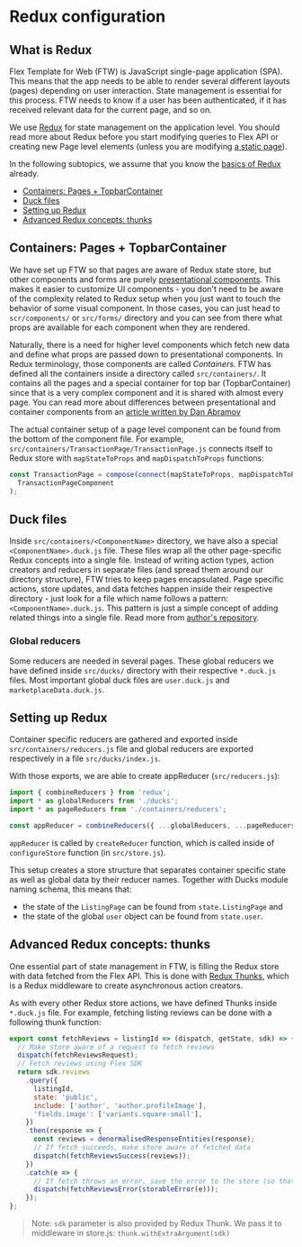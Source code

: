 # Redux configuration

## What is Redux

Flex Template for Web (FTW) is JavaScript single-page application (SPA). This means that the app
needs to be able to render several different layouts (pages) depending on user interaction. State
management is essential for this process. FTW needs to know if a user has been authenticated, if it
has received relevant data for the current page, and so on.

We use [Redux](https://redux.js.org/introduction) for state management on the application level. You
should read more about Redux before you start modifying queries to Flex API or creating new Page
level elements (unless you are modifying [a static page](static-pages.md)).

In the following subtopics, we assume that you know the
[basics of Redux](https://redux.js.org/basics) already.

* [Containers: Pages + TopbarContainer](#containers-pages--topbarcontainer)
* [Duck files](#duck-files)
* [Setting up Redux](#setting-up-redux)
* [Advanced Redux concepts: thunks](#advanced-redux-concepts-thunks)

## Containers: Pages + TopbarContainer

We have set up FTW so that pages are aware of Redux state store, but other components and forms are
purely
[presentational components](https://medium.com/@dan_abramov/smart-and-dumb-components-7ca2f9a7c7d0).
This makes it easier to customize UI components - you don't need to be aware of the complexity
related to Redux setup when you just want to touch the behavior of some visual component. In those
cases, you can just head to `scr/components/` or `src/forms/` directory and you can see from there
what props are available for each component when they are rendered.

Naturally, there is a need for higher level components which fetch new data and define what props
are passed down to presentational components. In Redux terminology, those components are called
_Containers_. FTW has defined all the containers inside a directory called `src/containers/`. It
contains all the pages and a special container for top bar (TopbarContainer) since that is a very
complex component and it is shared with almost every page. You can read more about differences
between presentational and container components from an
[article written by Dan Abramov](https://medium.com/@dan_abramov/smart-and-dumb-components-7ca2f9a7c7d0)

The actual container setup of a page level component can be found from the bottom of the component
file. For example, `src/containers/TransactionPage/TransactionPage.js` connects itself to Redux
store with `mapStateToProps` and `mapDispatchToProps` functions:

```js
const TransactionPage = compose(connect(mapStateToProps, mapDispatchToProps), injectIntl)(
  TransactionPageComponent
);
```

## Duck files

Inside `src/containers/<ComponentName>` directory, we have also a special `<ComponentName>.duck.js`
file. These files wrap all the other page-specific Redux concepts into a single file. Instead of
writing action types, action creators and reducers in separate files (and spread them around our
directory structure), FTW tries to keep pages encapsulated. Page specific actions, store updates,
and data fetches happen inside their respective directory - just look for a file which name follows
a pattern: `<ComponentName>.duck.js`. This pattern is just a simple concept of adding related things
into a single file. Read more from
[author's repository](https://github.com/erikras/ducks-modular-redux).

### Global reducers

Some reducers are needed in several pages. These global reducers we have defined inside `src/ducks/`
directory with their respective `*.duck.js` files. Most important global duck files are
`user.duck.js` and `marketplaceData.duck.js`.

## Setting up Redux

Container specific reducers are gathered and exported inside `src/containers/reducers.js` file and
global reducers are exported respectively in a file `src/ducks/index.js`.

With those exports, we are able to create appReducer (`src/reducers.js`):

```js
import { combineReducers } from 'redux';
import * as globalReducers from './ducks';
import * as pageReducers from './containers/reducers';

const appReducer = combineReducers({ ...globalReducers, ...pageReducers });
```

`appReducer` is called by `createReducer` function, which is called inside of `configureStore`
function (in `src/store.js`).

This setup creates a store structure that separates container specific state as well as global data
by their reducer names. Together with Ducks module naming schema, this means that:

* the state of the `ListingPage` can be found from `state.ListingPage` and
* the state of the global `user` object can be found from `state.user`.

## Advanced Redux concepts: thunks

One essential part of state management in FTW, is filling the Redux store with data fetched from the
Flex API. This is done with
[Redux Thunks](https://redux.js.org/advanced/asyncactions#async-action-creators), which is a Redux
middleware to create asynchronous action creators.

As with every other Redux store actions, we have defined Thunks inside `*.duck.js` file. For
example, fetching listing reviews can be done with a following thunk function:

```js
export const fetchReviews = listingId => (dispatch, getState, sdk) => {
  // Make store aware of a request to fetch reviews
  dispatch(fetchReviewsRequest);
  // Fetch reviews using Flex SDK
  return sdk.reviews
    .query({
      listingId,
      state: 'public',
      include: ['author', 'author.profileImage'],
      'fields.image': ['variants.square-small'],
    })
    .then(response => {
      const reviews = denormalisedResponseEntities(response);
      // If fetch succeeds, make store aware of fetched data
      dispatch(fetchReviewsSuccess(reviews));
    })
    .catch(e => {
      // If fetch throws an error, save the error to the store (so that UI can react to it)
      dispatch(fetchReviewsError(storableError(e)));
    });
};
```

> Note: `sdk` parameter is also provided by Redux Thunk. We pass it to middleware in store.js:
> `thunk.withExtraArgument(sdk)`
